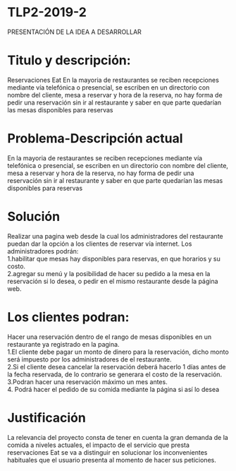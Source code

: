 # TLP2-2019-2

PRESENTACIÓN DE LA IDEA A DESARROLLAR 

<h1>Titulo y descripción:</h1>

Reservaciones Eat
En la mayoria de restaurantes se reciben recepciones mediante vía telefónica o presencial, se escriben en un directorio con nombre del cliente, mesa a reservar y hora de la reserva, no hay forma de pedir una reservación sin ir al restaurante y saber en que parte quedarían las mesas disponibles para reservas


<h1>Problema-Descripción actual</h1> 

En la mayoria de restaurantes se reciben recepciones mediante vía telefónica o presencial, se escriben en un directorio con nombre del cliente, mesa a reservar y hora de la reserva, no hay forma de pedir una reservación sin ir al restaurante y saber en que parte quedarían las mesas disponibles para reservas

<h1>Solución </h1>
Realizar una pagina web desde la cual los administradores del restaurante puedan dar la opción a los clientes de reservar vía internet.
Los administradores podrán:<br>
1.habilitar que mesas hay disponibles para reservas, en que horarios y su costo.<br>
2.agregar su menú y la posibilidad de hacer su pedido a la mesa en la reservación si lo desea, o pedir en el mismo restaurante desde la página web.

<h1>Los clientes podran:</h1>
Hacer una reservación dentro de el rango de mesas disponibles en un restaurante ya registrado en la pagina.<br>
1.El cliente debe pagar un monto de dinero para la reservación, dicho monto será impuesto por los administradores de el restaurante.<br>
2.Si el cliente desea cancelar la reservación deberá hacerlo 1 días antes de la fecha reservada, de lo contrario se generara el costo de la reservación.<br>
3.Podran hacer una reservación máximo un mes antes.<br>
4. Podrá hacer el pedido de su comida mediante la página si así lo desea

<h1>Justificación</h1>
 La relevancia del proyecto consta de tener en cuenta la gran demanda de la comida a niveles actuales, el impacto de el servicio que presta reservaciones Eat se va a distinguir en solucionar los inconvenientes habituales que el usuario presenta al momento de hacer sus peticiones.
